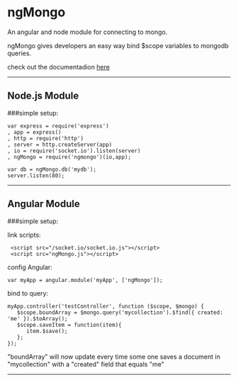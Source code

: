 ngMongo
=======

An angular and node module for connecting to mongo.

ngMongo gives developers an easy way bind $scope variables to mongodb queries.

check out the documentadion [here](https://github.com/ratscrew/ngMongo/wiki)

***

## Node.js Module
###simple setup:

    var express = require('express')
    , app = express()
    , http = require('http')
    , server = http.createServer(app)
    , io = require('socket.io').listen(server)
    , ngMongo = require('ngmongo')(io,app);

    var db = ngMongo.db('mydb');
    server.listen(80);

***

## Angular Module

###simple setup:

link scripts:

     <script src="/socket.io/socket.io.js"></script>
     <script src="ngMongo.js"></script>


config Angular:
   
    var myApp = angular.module('myApp', ['ngMongo']);

bind to query:


    myApp.controller('testController', function ($scope, $mongo) {
       $scope.boundArray = $mongo.query('mycollection').$find({ created: 'me' }).$toArray();
       $scope.saveItem = function(item){
          item.$save();
       };
    });

"boundArray" will now update every time some one saves a document in "mycollection" with a "created" field that equals "me"
***
